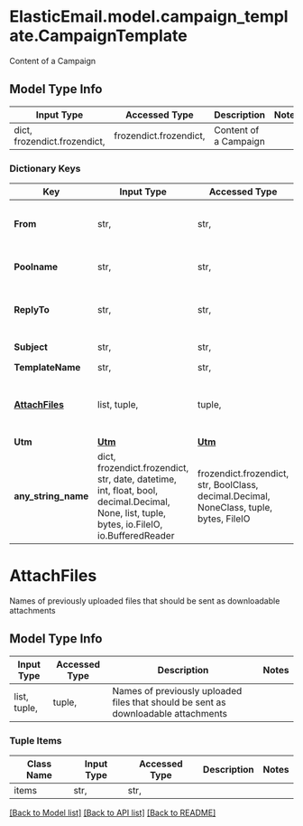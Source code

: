 # ElasticEmail.model.campaign_template.CampaignTemplate

Content of a Campaign

## Model Type Info
Input Type | Accessed Type | Description | Notes
------------ | ------------- | ------------- | -------------
dict, frozendict.frozendict,  | frozendict.frozendict,  | Content of a Campaign | 

### Dictionary Keys
Key | Input Type | Accessed Type | Description | Notes
------------ | ------------- | ------------- | ------------- | -------------
**From** | str,  | str,  | Your e-mail with an optional name (e.g.: John Doe &lt;email@domain.com&gt;) | 
**Poolname** | str,  | str,  | Name of your custom IP Pool to be used in the sending process | [optional] 
**ReplyTo** | str,  | str,  | To what address should the recipients reply to (e.g. John Doe &lt;email@domain.com&gt;) | [optional] 
**Subject** | str,  | str,  | Default subject of email. | [optional] 
**TemplateName** | str,  | str,  | Name of template. | [optional] 
**[AttachFiles](#AttachFiles)** | list, tuple,  | tuple,  | Names of previously uploaded files that should be sent as downloadable attachments | [optional] 
**Utm** | [**Utm**](Utm.md) | [**Utm**](Utm.md) |  | [optional] 
**any_string_name** | dict, frozendict.frozendict, str, date, datetime, int, float, bool, decimal.Decimal, None, list, tuple, bytes, io.FileIO, io.BufferedReader | frozendict.frozendict, str, BoolClass, decimal.Decimal, NoneClass, tuple, bytes, FileIO | any string name can be used but the value must be the correct type | [optional]

# AttachFiles

Names of previously uploaded files that should be sent as downloadable attachments

## Model Type Info
Input Type | Accessed Type | Description | Notes
------------ | ------------- | ------------- | -------------
list, tuple,  | tuple,  | Names of previously uploaded files that should be sent as downloadable attachments | 

### Tuple Items
Class Name | Input Type | Accessed Type | Description | Notes
------------- | ------------- | ------------- | ------------- | -------------
items | str,  | str,  |  | 

[[Back to Model list]](../../README.md#documentation-for-models) [[Back to API list]](../../README.md#documentation-for-api-endpoints) [[Back to README]](../../README.md)

